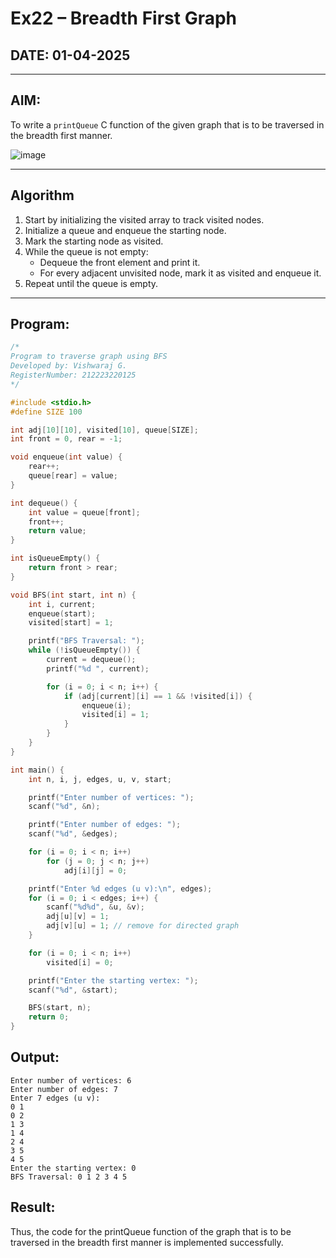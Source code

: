 # Ex22 – Breadth First Graph

## DATE: 01-04-2025

---

## AIM:
To write a `printQueue` C function of the given graph that is to be traversed in the breadth first manner.

![image](https://github.com/user-attachments/assets/f483f48c-6af0-4027-a993-01c108a50933)

---

## Algorithm

1. Start by initializing the visited array to track visited nodes.
2. Initialize a queue and enqueue the starting node.
3. Mark the starting node as visited.
4. While the queue is not empty:
   - Dequeue the front element and print it.
   - For every adjacent unvisited node, mark it as visited and enqueue it.
5. Repeat until the queue is empty.

---

## Program:

```c
/*
Program to traverse graph using BFS
Developed by: Vishwaraj G.
RegisterNumber: 212223220125
*/

#include <stdio.h>
#define SIZE 100

int adj[10][10], visited[10], queue[SIZE];
int front = 0, rear = -1;

void enqueue(int value) {
    rear++;
    queue[rear] = value;
}

int dequeue() {
    int value = queue[front];
    front++;
    return value;
}

int isQueueEmpty() {
    return front > rear;
}

void BFS(int start, int n) {
    int i, current;
    enqueue(start);
    visited[start] = 1;

    printf("BFS Traversal: ");
    while (!isQueueEmpty()) {
        current = dequeue();
        printf("%d ", current);

        for (i = 0; i < n; i++) {
            if (adj[current][i] == 1 && !visited[i]) {
                enqueue(i);
                visited[i] = 1;
            }
        }
    }
}

int main() {
    int n, i, j, edges, u, v, start;

    printf("Enter number of vertices: ");
    scanf("%d", &n);

    printf("Enter number of edges: ");
    scanf("%d", &edges);

    for (i = 0; i < n; i++)
        for (j = 0; j < n; j++)
            adj[i][j] = 0;

    printf("Enter %d edges (u v):\n", edges);
    for (i = 0; i < edges; i++) {
        scanf("%d%d", &u, &v);
        adj[u][v] = 1;
        adj[v][u] = 1; // remove for directed graph
    }

    for (i = 0; i < n; i++)
        visited[i] = 0;

    printf("Enter the starting vertex: ");
    scanf("%d", &start);

    BFS(start, n);
    return 0;
}
```
## Output:
```
Enter number of vertices: 6
Enter number of edges: 7
Enter 7 edges (u v):
0 1
0 2
1 3
1 4
2 4
3 5
4 5
Enter the starting vertex: 0
BFS Traversal: 0 1 2 3 4 5
```
## Result:
Thus, the code for the printQueue function of the graph that is to be traversed in the breadth first manner is implemented successfully.
